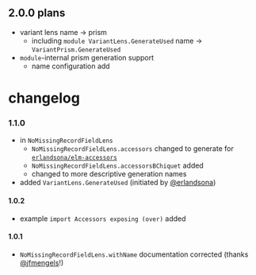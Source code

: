 ## 2.0.0 plans

- variant lens name → prism
    - including `module VariantLens.GenerateUsed` name → `VariantPrism.GenerateUsed`
- `module`-internal prism generation support
    - name configuration add

# changelog

### 1.1.0

- in `NoMissingRecordFieldLens`
    - `NoMissingRecordFieldLens.accessors` changed to generate for [`erlandsona/elm-accessors`](https://dark.elm.dmy.fr/packages/erlandsona/elm-accessors/latest/)
    - `NoMissingRecordFieldLens.accessorsBChiquet` added
    - changed to more descriptive generation names
- added `VariantLens.GenerateUsed` (initiated by [@erlandsona](https://github.com/erlandsona))

#### 1.0.2

- example `import Accessors exposing (over)` added

#### 1.0.1

- `NoMissingRecordFieldLens.withName` documentation corrected (thanks [@jfmengels](https://github.com/jfmengels)!)
